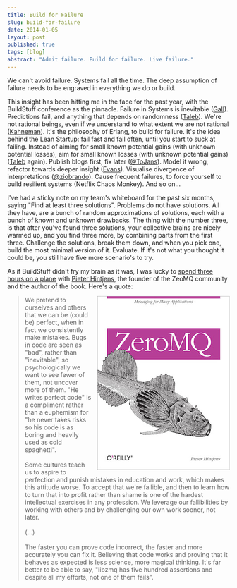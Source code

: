 ```yaml
---
title: Build for Failure
slug: build-for-failure
date: 2014-01-05
layout: post
published: true
tags: [blog]
abstract: "Admit failure. Build for failure. Live failure."
---
```


We can't avoid failure. Systems fail all the time. The deep assumption of failure needs to be engraved in everything we do or build.

This insight has been hitting me in the face for the past year, with the BuildStuff conference as the pinnacle. Failure in Systems is inevitable ([Gall](/2013/08/john-gall-systemantics-the-systems-bible/)). Predictions fail, and anything that depends on randomness ([Taleb](http://www.amazon.com/Fooled-Randomness-Hidden-Chance-Markets/dp/0812975219)). We're not rational beings, even if we understand to what extent we are not rational ([Kahneman](http://www.amazon.com/Thinking-Fast-Slow-Daniel-Kahneman-ebook/dp/B005MJFA2W)). It's the philosophy of Erlang, to build for failure. It's the idea behind the Lean Startup: fail fast and fail often, until you start to suck at failing. Instead of aiming for small known potential gains (with unknown potential losses), aim for small known losses (with unknown potential gains) ([Taleb](http://localhost:4000/2013/08/antifragile-nassim-nicholas-taleb/) again). Publish blogs first, fix later ([@ToJans](http://twitter.com/ToJans)). Model it wrong, refactor towards deeper insight ([Evans](http://www.amazon.com/Domain-Driven-Design-Tackling-Complexity-Software/dp/0321125215/)). Visualise divergence of interpretations ([@ziobrando](http://twitter.com/ziobrando)). Cause frequent failures, to force yourself to build resilient systems (Netflix Chaos Monkey). And so on...

I've had a sticky note on my team's whiteboard for the past six months, saying "Find at least three solutions". Problems do not have solutions. All they have, are a bunch of random approximations of solutions, each with a bunch of known and unknown drawbacks. The thing with the number three, is that after you've found three solutions, your collective brains are nicely warmed up, and you find three more, by combining parts from the first three. Challenge the solutions, break them down, and when you pick one, build the most minimal version of it. Evaluate. If it's not what you thought it could be, you still have five more scenario's to try.

As if BuildStuff didn't fry my brain as it was, I was lucky to [spend three hours on a plane](http://hintjens.com/blog:73) with [Pieter Hintjens](http://twitter.com/hintjens), the founder of the ZeoMQ community and the author of the book. Here's a quote:

<img style="float:right;margin-left: 10px" src="/img/posts/2014-01-05-build-for-failure/zeromq-book.jpg" alt="ZeroMQ">

<blockquote>
 We pretend to ourselves and others that we can be (could be) perfect, when in fact we consistently make mistakes. Bugs in code are seen as "bad", rather than "inevitable", so psychologically we want to see fewer of them, not uncover more of them. "He writes perfect code" is a compliment rather than a euphemism for "he never takes risks so his code is as boring and heavily used as cold spaghetti".
 <br>
 <br>
Some cultures teach us to aspire to perfection and punish mistakes in education and work, which makes this attitude worse. To accept that we're fallible, and then to learn how to turn that into profit rather than shame is one of the hardest intellectual exercises in any profession. We leverage our fallibilities by working with others and by challenging our own work sooner, not later.
 <br>
 <br>
(...)
 <br>
 <br>
The faster you can prove code incorrect, the faster and more accurately you can fix it. Believing that code works and proving that it behaves as expected is less science, more magical thinking. It's far better to be able to say, "libzmq has five hundred assertions and despite all my efforts, not one of them fails".

</blockquote>